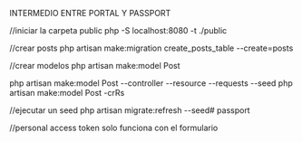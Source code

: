 INTERMEDIO ENTRE PORTAL Y PASSPORT

//iniciar la carpeta public 
php -S localhost:8080 -t ./public

//crear posts
php artisan make:migration create_posts_table --create=posts

//crear modelos
php artisan make:model Post

php artisan make:model Post --controller --resource --requests --seed
php artisan make:model Post -crRs

//ejecutar un seed
php artisan migrate:refresh --seed# passport

//personal access token solo funciona con el formulario
